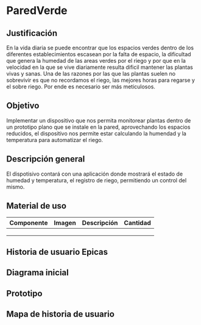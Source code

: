 # ParedVerde

## Justificación 

En la vida diaria se puede encontrar que los espacios verdes dentro de los diferentes establecimientos escasean por la falta de espacio, la dificultad que genera la humedad de las areas verdes por el riego y por que en la velocidad en la que se vive diariamente resulta dificil mantener las plantas vivas y sanas.
Una de las razones por las que las plantas suelen no sobrevivir es que no recordamos el riego, las mejores horas para regarse y el sobre riego. Por ende es necesario ser más meticulosos.

## Objetivo

Implementar un dispositivo que nos permita monitorear plantas dentro de un prototipo plano que se instale en la pared, aprovechando los espacios reducidos, el dispositivo nos permite estar calculando la humendad y la temperatura para automatizar el riego.

## Descripción general

El dispotisivo contará con una aplicación donde mostrará el estado de humedad y temperatura, el registro de riego, permitiendo un control del mismo.

## Material de uso

|Componente|Imagen|Descripción|Cantidad|
|---|---|---|---|
|   |   |   |   |
|   |   |   |   |
|   |   |   |   |

## Historia de usuario Epicas

## Diagrama inicial

## Prototipo

## Mapa de historia de usuario
